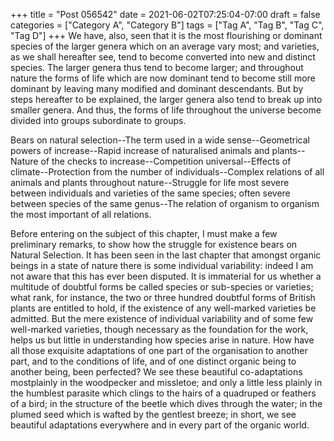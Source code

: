 +++
title = "Post 056542"
date = 2021-06-02T07:25:04-07:00
draft = false
categories = ["Category A", "Category B"]
tags = ["Tag A", "Tag B", "Tag C", "Tag D"]
+++
We have, also, seen that it is the most flourishing or dominant species of the larger genera which on an average vary most; and varieties, as we shall hereafter see, tend to become converted into new and distinct species. The larger genera thus tend to become larger; and throughout nature the forms of life which are now dominant tend to become still more dominant by leaving many modified and dominant descendants. But by steps hereafter to be explained, the larger genera also tend to break up into smaller genera. And thus, the forms of life throughout the universe become divided into groups subordinate to groups.

Bears on natural selection--The term used in a wide sense--Geometrical powers of increase--Rapid increase of naturalised animals and plants--Nature of the checks to increase--Competition universal--Effects of climate--Protection from the number of individuals--Complex relations of all animals and plants throughout nature--Struggle for life most severe between individuals and varieties of the same species; often severe between species of the same genus--The relation of organism to organism the most important of all relations.

Before entering on the subject of this chapter, I must make a few preliminary remarks, to show how the struggle for existence bears on Natural Selection. It has been seen in the last chapter that amongst organic beings in a state of nature there is some individual variability: indeed I am not aware that this has ever been disputed. It is immaterial for us whether a multitude of doubtful forms be called species or sub-species or varieties; what rank, for instance, the two or three hundred doubtful forms of British plants are entitled to hold, if the existence of any well-marked varieties be admitted. But the mere existence of individual variability and of some few well-marked varieties, though necessary as the foundation for the work, helps us but little in understanding how species arise in nature. How have all those exquisite adaptations of one part of the organisation to another part, and to the conditions of life, and of one distinct organic being to another being, been perfected? We see these beautiful co-adaptations mostplainly in the woodpecker and missletoe; and only a little less plainly in the humblest parasite which clings to the hairs of a quadruped or feathers of a bird; in the structure of the beetle which dives through the water; in the plumed seed which is wafted by the gentlest breeze; in short, we see beautiful adaptations everywhere and in every part of the organic world.
